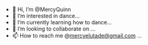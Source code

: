 - 👋 Hi, I’m @MercyQuinn
- 👀 I’m interested in dance...
- 🌱 I’m currently learning how to dance...
- 💞️ I’m looking to collaborate on ...
- 📫 How to reach me @mercyelutade@gmail.com ...

<!---
MercyQuinn/MercyQuinn is a ✨ special ✨ repository because its `README.md` (this file) appears on your GitHub profile.
You can click the Preview link to take a look at your changes.
--->
